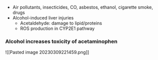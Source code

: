 - Air pollutants, insecticides, CO, asbestos, ethanol, cigarette smoke, drugs
- Alcohol-induced liver injuries 
	- Acetaldehyde: damage to lipid/proteins 
	- ROS production in CYP2E1 pathway
### Alcohol increases toxicity of acetaminophen
![[Pasted image 20230309221459.png]]